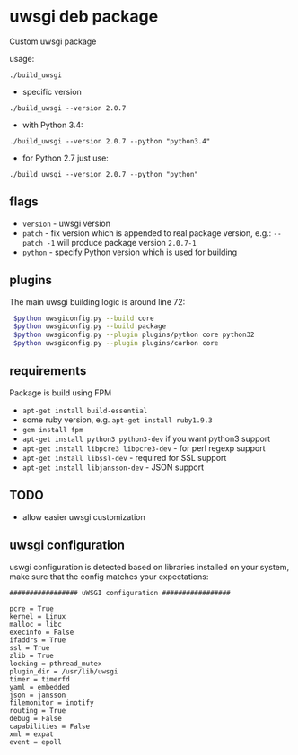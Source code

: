 # uwsgi deb package

Custom uwsgi package

usage:
```
./build_uwsgi
```

  * specific version
  ```
  ./build_uwsgi --version 2.0.7
  ```
  * with Python 3.4:
  ```
  ./build_uwsgi --version 2.0.7 --python "python3.4"
  ```
  * for Python 2.7 just use:
  ```
  ./build_uwsgi --version 2.0.7 --python "python"
  ```

## flags

  * `version` - uwsgi version
  * `patch` - fix version which is appended to real package version, e.g.: `--patch -1` will produce package version `2.0.7-1`
  * `python` - specify Python version which is used for building

## plugins

The main uwsgi building logic is around line 72:

```bash
 $python uwsgiconfig.py --build core
 $python uwsgiconfig.py --build package
 $python uwsgiconfig.py --plugin plugins/python core python32
 $python uwsgiconfig.py --plugin plugins/carbon core

```

## requirements

Package is build using FPM

  - `apt-get install build-essential`
  - some ruby version, e.g. `apt-get install ruby1.9.3`
  - `gem install fpm`
  - `apt-get install python3 python3-dev` if you want python3 support
  - `apt-get install libpcre3 libpcre3-dev` - for perl regexp support
  - `apt-get install libssl-dev` - required for SSL support
  - `apt-get install libjansson-dev` - JSON support

## TODO

  * allow easier uwsgi customization


## uwsgi configuration

uswgi configuration is detected based on libraries installed on your system, make sure that the config matches your expectations:

```
################# uWSGI configuration #################

pcre = True
kernel = Linux
malloc = libc
execinfo = False
ifaddrs = True
ssl = True
zlib = True
locking = pthread_mutex
plugin_dir = /usr/lib/uwsgi
timer = timerfd
yaml = embedded
json = jansson
filemonitor = inotify
routing = True
debug = False
capabilities = False
xml = expat
event = epoll

```
